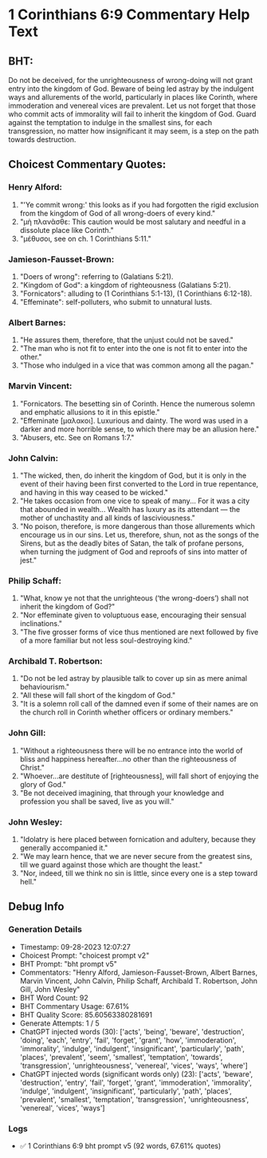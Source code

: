# 1 Corinthians 6:9 Commentary Help Text

## BHT:
Do not be deceived, for the unrighteousness of wrong-doing will not grant entry into the kingdom of God. Beware of being led astray by the indulgent ways and allurements of the world, particularly in places like Corinth, where immoderation and venereal vices are prevalent. Let us not forget that those who commit acts of immorality will fail to inherit the kingdom of God. Guard against the temptation to indulge in the smallest sins, for each transgression, no matter how insignificant it may seem, is a step on the path towards destruction.

## Choicest Commentary Quotes:
### Henry Alford:
1. "'Ye commit wrong:' this looks as if you had forgotten the rigid exclusion from the kingdom of God of all wrong-doers of every kind." 
2. "μὴ πλανᾶσθε: This caution would be most salutary and needful in a dissolute place like Corinth." 
3. "μέθυσοι, see on ch. 1 Corinthians 5:11."

### Jamieson-Fausset-Brown:
1. "Doers of wrong": referring to (Galatians 5:21).
2. "Kingdom of God": a kingdom of righteousness (Galatians 5:21).
3. "Fornicators": alluding to (1 Corinthians 5:1-13), (1 Corinthians 6:12-18).
4. "Effeminate": self-polluters, who submit to unnatural lusts.

### Albert Barnes:
1. "He assures them, therefore, that the unjust could not be saved."
2. "The man who is not fit to enter into the one is not fit to enter into the other."
3. "Those who indulged in a vice that was common among all the pagan."

### Marvin Vincent:
1. "Fornicators. The besetting sin of Corinth. Hence the numerous solemn and emphatic allusions to it in this epistle."
2. "Effeminate [μαλακοι]. Luxurious and dainty. The word was used in a darker and more horrible sense, to which there may be an allusion here."
3. "Abusers, etc. See on Romans 1:7."

### John Calvin:
1. "The wicked, then, do inherit the kingdom of God, but it is only in the event of their having been first converted to the Lord in true repentance, and having in this way ceased to be wicked."
2. "He takes occasion from one vice to speak of many... For it was a city that abounded in wealth... Wealth has luxury as its attendant — the mother of unchastity and all kinds of lasciviousness."
3. "No poison, therefore, is more dangerous than those allurements which encourage us in our sins. Let us, therefore, shun, not as the songs of the Sirens, but as the deadly bites of Satan, the talk of profane persons, when turning the judgment of God and reproofs of sins into matter of jest."

### Philip Schaff:
1. "What, know ye not that the unrighteous (‘the wrong-doers’) shall not inherit the kingdom of God?" 
2. "Nor effeminate given to voluptuous ease, encouraging their sensual inclinations."
3. "The five grosser forms of vice thus mentioned are next followed by five of a more familiar but not less soul-destroying kind."

### Archibald T. Robertson:
1. "Do not be led astray by plausible talk to cover up sin as mere animal behaviourism."
2. "All these will fall short of the kingdom of God."
3. "It is a solemn roll call of the damned even if some of their names are on the church roll in Corinth whether officers or ordinary members."

### John Gill:
1. "Without a righteousness there will be no entrance into the world of bliss and happiness hereafter...no other than the righteousness of Christ."
2. "Whoever...are destitute of [righteousness], will fall short of enjoying the glory of God."
3. "Be not deceived imagining, that through your knowledge and profession you shall be saved, live as you will."

### John Wesley:
1. "Idolatry is here placed between fornication and adultery, because they generally accompanied it."
2. "We may learn hence, that we are never secure from the greatest sins, till we guard against those which are thought the least."
3. "Nor, indeed, till we think no sin is little, since every one is a step toward hell."


## Debug Info
### Generation Details
- Timestamp: 09-28-2023 12:07:27
- Choicest Prompt: "choicest prompt v2"
- BHT Prompt: "bht prompt v5"
- Commentators: "Henry Alford, Jamieson-Fausset-Brown, Albert Barnes, Marvin Vincent, John Calvin, Philip Schaff, Archibald T. Robertson, John Gill, John Wesley"
- BHT Word Count: 92
- BHT Commentary Usage: 67.61%
- BHT Quality Score: 85.60563380281691
- Generate Attempts: 1 / 5
- ChatGPT injected words (30):
	['acts', 'being', 'beware', 'destruction', 'doing', 'each', 'entry', 'fail', 'forget', 'grant', 'how', 'immoderation', 'immorality', 'indulge', 'indulgent', 'insignificant', 'particularly', 'path', 'places', 'prevalent', 'seem', 'smallest', 'temptation', 'towards', 'transgression', 'unrighteousness', 'venereal', 'vices', 'ways', 'where']
- ChatGPT injected words (significant words only) (23):
	['acts', 'beware', 'destruction', 'entry', 'fail', 'forget', 'grant', 'immoderation', 'immorality', 'indulge', 'indulgent', 'insignificant', 'particularly', 'path', 'places', 'prevalent', 'smallest', 'temptation', 'transgression', 'unrighteousness', 'venereal', 'vices', 'ways']

### Logs
- ✅ 1 Corinthians 6:9 bht prompt v5 (92 words, 67.61% quotes)